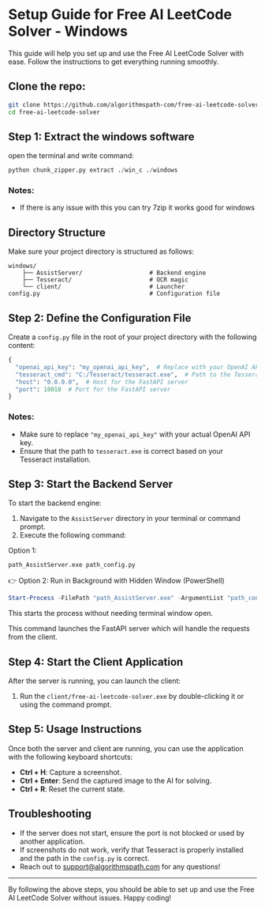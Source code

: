 # Setup Guide for Free AI LeetCode Solver - Windows

This guide will help you set up and use the Free AI LeetCode Solver with ease. Follow the instructions to get everything running smoothly.

## Clone the repo:

```bash
git clone https://github.com/algorithmspath-com/free-ai-leetcode-solver.git
cd free-ai-leetcode-solver
```

## Step 1: Extract the windows software

open the terminal and write command:

```python
python chunk_zipper.py extract ./win_c ./windows
```

### Notes:

* If there is any issue with this you can try 7zip it works good for windows


## Directory Structure

Make sure your project directory is structured as follows:

```
windows/
    ├── AssistServer/                   # Backend engine
    ├── Tesseract/                      # OCR magic
    └── client/                         # Launcher
config.py                               # Configuration file
```

## Step 2: Define the Configuration File

Create a `config.py` file in the root of your project directory with the following content:

```python
{
  "openai_api_key": "my_openai_api_key",  # Replace with your OpenAI API key
  "tesseract_cmd": "C:/Tesseract/tesseract.exe",  # Path to the Tesseract executable
  "host": "0.0.0.0",  # Host for the FastAPI server
  "port": 10010  # Port for the FastAPI server
}
```

### Notes:

- Make sure to replace `"my_openai_api_key"` with your actual OpenAI API key.
- Ensure that the path to `tesseract.exe` is correct based on your Tesseract installation.

## Step 3: Start the Backend Server

To start the backend engine:

1. Navigate to the `AssistServer` directory in your terminal or command prompt.
2. Execute the following command:
   
Option 1:

```bash
path_AssistServer.exe path_config.py
```

👉 Option 2: Run in Background with Hidden Window (PowerShell)

```powershell
Start-Process -FilePath "path_AssistServer.exe" -ArgumentList "path_config.py" -WindowStyle Hidden
```

This starts the process without needing terminal window open.

This command launches the FastAPI server which will handle the requests from the client.

## Step 4: Start the Client Application

After the server is running, you can launch the client:

1. Run the `client/free-ai-leetcode-solver.exe` by double-clicking it or using the command prompt.

## Step 5: Usage Instructions

Once both the server and client are running, you can use the application with the following keyboard shortcuts:

- **Ctrl + H**: Capture a screenshot.
- **Ctrl + Enter**: Send the captured image to the AI for solving.
- **Ctrl + R**: Reset the current state.

## Troubleshooting

- If the server does not start, ensure the port is not blocked or used by another application.
- If screenshots do not work, verify that Tesseract is properly installed and the path in the `config.py` is correct.
- Reach out to support@algorithmspath.com for any questions!

---

By following the above steps, you should be able to set up and use the Free AI LeetCode Solver without issues. Happy coding!
